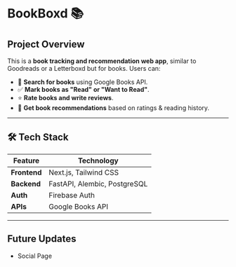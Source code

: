 # BookBoxd 📚

## **Project Overview**
This is a **book tracking and recommendation web app**, similar to Goodreads or a Letterboxd but for books. Users can:
- 📖 **Search for books** using Google Books API.
- ✅ **Mark books as "Read" or "Want to Read"**.
- ⭐ **Rate books and write reviews**.
- 🧠 **Get book recommendations** based on ratings & reading history.

---

## **🛠 Tech Stack**
| Feature | Technology |
|------------|--------------|
| **Frontend** | Next.js, Tailwind CSS |
| **Backend** | FastAPI, Alembic, PostgreSQL  |
| **Auth** | Firebase Auth |
| **APIs** | Google Books API |

---

## **Future Updates**
- Social Page
